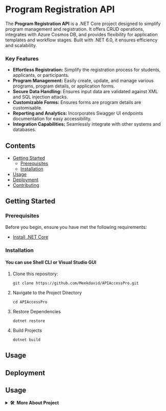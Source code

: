 # Program Registration API

The **Program Registration API** is a .NET Core project designed to simplify program management and registration. It offers CRUD operations, integrates with Azure Cosmos DB, and provides flexibility for application templates and workflow stages. Built with .NET 6.0, it ensures efficiency and scalability.
### Key Features

- **Effortless Registration:** Simplify the registration process for students, applicants, or participants.
- **Program Management:** Easily create, update, and manage various programs, program details, or application forms.
- **Secure Data Handling:** Ensures input data are validated against XML and SQL injection attacks.
- **Customizable Forms:** Ensures forms are program details are customisable.
- **Reporting and Analytics:** Incorporates Swagger UI endpoints documentation for easy accessibility.
- **Integration Capabilities:** Seamlessly integrate with other systems and databases.

## Contents

- [Getting Started](#getting-started)
  - [Prerequisites](#prerequisites)
  - [Installation](#installation)
- [Usage](#usage)
- [Deployment](#deployment)
- [Contributing](#contributing)

## Getting Started

### Prerequisites

Before you begin, ensure you have met the following requirements:

- [Install .NET Core](https://dotnet.microsoft.com/download)

### Installation
#### You can use Shell CLI or Visual Studio GUI
1. Clone this repository:

   ```shell
   git clone https://github.com/Meekdavid/APIAccessPro.git
2. Navigate to the Project Directory
   ```shell
   cd APIAccessPro
3. Restore Dependencies
    ```shell
    dotnet restore
4. Build Projects
    ```shell
    dotnet build 

## Usage
## Deployment
## Usage
<details>
  <summary><b>🛠️&nbsp;&nbsp;More&nbsp;About&nbsp;Project</b></summary>
  <br/>
  
### Author  
  * David Mboko | [Youtube](https://img.shields.io/badge/--gmail?label=YouTube&logo=YouTube&style=social) | [LinkedIn](https://www.linkedin.com/mwlite/in/david-mboko-25bb9019b) | [Academia](https://aksu.academia.edu/DavidMboko) |

### Resources
- [Click to View](https://dotnet.microsoft.com/en-us/learn)
</details>
